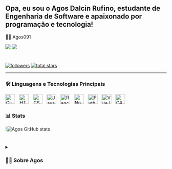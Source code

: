 ## Opa, eu sou o Agos Dalcin Rufino, estudante de Engenharia de Software e apaixonado por programação e tecnologia!

🐱‍👤 Agos091

<div> 
<a href="https://www.linkedin.com/in/agos-dalcin-rufino-a9913821a/" target="_blank"><img src="https://img.shields.io/badge/-LinkedIn-%230077B5?style=for-the-badge&logo=linkedin&logoColor=white" target="_blank"></a>  
<a href="mailto:dalcinrufino.a@gmail.com"><img src="https://img.shields.io/badge/-Gmail-%23333?style=for-the-badge&logo=gmail&logoColor=white" target="_blank"></a>  
</div>

#

<p align="left">
  <a href="https://github.com/Agos091">     
    <img alt="followers" title="Follow me on Github" src="https://custom-icon-badges.demolab.com/github/followers/Agos091?color=236ad3&labelColor=1155ba&style=for-the-badge&logo=person-add&label=Follow&logoColor=white"/></a>
  <a href="https://github.com/Agos091?tab=repositories&sort=stargazers">
    <img alt="total stars" title="Total stars on GitHub" src="https://custom-icon-badges.demolab.com/github/stars/agos091?color=55960c&style=for-the-badge&labelColor=488207&logo=star"/></a>
</p>

---

### 🛠 Linguagens e Tecnologias Principais
<img align="left" alt="Git" width="30px" style="padding-right:10px;" src="https://cdn.jsdelivr.net/gh/devicons/devicon/icons/git/git-original.svg" />
<img align="left" alt="HTML" width="30px" style="padding-right:10px;" src="https://cdn.jsdelivr.net/gh/devicons/devicon/icons/html5/html5-plain.svg" />
<img align="left" alt="CSS" width="30px" style="padding-right:10px;" src="https://cdn.jsdelivr.net/gh/devicons/devicon/icons/css3/css3-plain.svg" />
<img align="left" alt="JavaScript" width="30px" style="padding-right:10px;" src="https://cdn.jsdelivr.net/gh/devicons/devicon/icons/javascript/javascript-plain.svg" />
<img align="left" alt="React" width="30px" style="padding-right:10px;" src="https://cdn.jsdelivr.net/gh/devicons/devicon/icons/react/react-original.svg" />
<img align="left" alt="NodeJS" width="30px" style="padding-right:10px;" src="https://cdn.jsdelivr.net/gh/devicons/devicon/icons/nodejs/nodejs-original.svg" />
<img align="left" alt="Python" width="30px" style="padding-right:10px;" src="https://cdn.jsdelivr.net/gh/devicons/devicon/icons/python/python-plain.svg" />
<img align="left" alt="Vue.js" width="30px" style="padding-right:10px;" src="https://cdn.jsdelivr.net/gh/devicons/devicon/icons/vuejs/vuejs-original.svg" />
<img align="left" alt="C#" width="30px" style="padding-right:10px;" src="https://cdn.jsdelivr.net/gh/devicons/devicon/icons/csharp/csharp-original.svg"/>
<br />

#

### 📊 Stats

!![Agos GitHub stats](https://github-readme-stats.vercel.app/api?username=agos091&show_icons=true&theme=radical)

<!-- ![GitHub Streak](https://streak-stats.demolab.com?user=agos091&theme=gruvbox&border_radius=4.5) -->

#

<details>
 <summary><h3>👨‍💻 Sobre Agos</h3></summary>
   Sou um estudante de engenharia de software no Centro Universitário - Católica de Santa Catarina, com previsão de formatura em 2025. Tenho fluência em inglês, com aptidão C1 na Atlantic Language Dublin na Irlanda, onde morei por seis meses em 2020.

 O meu objetivo é me desenvolver como profissional na área de engenharia de software, e participar de projetos desafiadores e inovadores.
